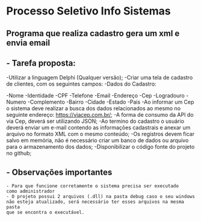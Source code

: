 # Processo Seletivo Info Sistemas

## Programa que realiza cadastro gera um xml e envia email

## - Tarefa proposta:
-Utilizar a linguagem Delphi (Qualquer versão);
-Criar uma tela de cadastro de clientes, com os seguintes campos:
-Dados do Cadastro:

-Nome
-Identidade
-CPF
-Telefone
-Email
-Endereço
-Cep
-Logradouro
-Numero
-Complemento
-Bairro
-Cidade
-Estado
-Pais
-Ao informar um Cep o sistema deve realizar a busca dos dados relacionados ao mesmo no seguinte endereço: https://viacep.com.br/;
-A forma de consumo da API do via Cep, deverá ser utilizando JSON;
-Ao termino do cadastro o usuário deverá enviar um e-mail contendo as informações cadastrais e anexar um arquivo no formato XML com o mesmo conteúdo;
-Os registros devem ficar salvo em memória, não é necessário criar um banco de dados ou arquivo para o armazenamento dos dados;
-Disponibilizar o código fonte do projeto no github;


## - Observações importantes
    - Para que funcione corretamente o sistema precisa ser executado 
    como administrador
    - O projeto possui 2 arquivos (.dll) na pasta debug caso o seu windows
    não esteja atualizado, será necessário ter esses arquivos na mesma pasta
    que se encontra o executável.
